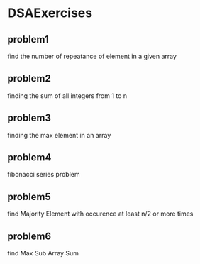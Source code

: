 # DSAExercises

## problem1

find the number of repeatance of element in a given array

## problem2

finding the sum of all integers from 1 to n

## problem3

finding the max element in an array

## problem4

fibonacci series problem

## problem5

find Majority Element with occurence at least n/2 or more times

## problem6

find Max Sub Array Sum
